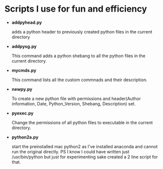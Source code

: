 Scripts I use for fun and efficiency
========================================================
+ **addpyhead.py**

    adds a python header to previously created python files in the current directory
+ **addpysg.py**

    This command adds a python shebang to all the python files in the current directory.
- **mycmds.py**

    This command lists all the custom commnads and their description.
+ **newpy.py**

    To create a new python file with permissions and header(Author information, Date, Python_Version, Shebang, Description) set.
+ **pyexec.py**

    Change the permissions of all python files to executable in the current directory.
+ **python2a.py**

    start the preinstalled mac python2 as I've installed anaconda and cannot run the original directly. PS I know I could have written just /usr/bin/python but just for experimenting sake created a 2 line script for that.
